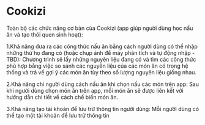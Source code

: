 # Cookizi
Toàn bộ các chức năng cơ bản của Cookizi (app giúp người dùng học nấu ăn và tạo thói quen sinh hoạt):

1.Khả năng đưa ra các công thức nấu ăn bằng cách người dùng có thể nhập những thứ họ đang có (hoặc chụp ảnh để máy phân tích và tự động nhập - TBD): Chương trình sẽ lấy những nguyên liệu đang có và tìm các công thức phù hợp bằng việc so sánh các nguyên liệu của các món ăn có trong hệ thống và trả về gợi ý các món ăn tùy theo số lượng nguyên liệu giống nhau.

2.Khả năng chỉ người dùng cách nấu ăn khi chọn nấu các món trên app: Sau khi người dùng chọn món ăn trên app, mỗi món ăn sẽ được liên kết với hướng dẫn chi tiết về cách chế biến món ăn.

3.Khả năng tạo tài khoản để lưu trữ thông tin người dùng: Mỗi người dùng có thể tạo một tài khoản để lưu trữ thông tin

